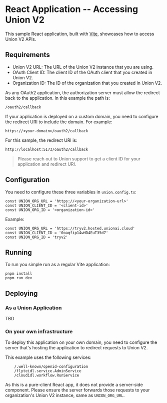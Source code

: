 # React Application -- Accessing Union V2

This sample React application, built with [Vite][vite], showcases how to access Union V2 APIs.

## Requirements

- Union V2 URL: The URL of the Union V2 instance that you are using.
- OAuth Client ID: The client ID of the OAuth client that you created in Union V2.
- Organization ID: The ID of the organization that you created in Union V2.

As any OAuth2 application, the authorization server must allow the redirect back to the application. In this example the path is:

    /oauth2/callback

If your application is deployed on a custom domain, you need to configure the redirect URI to include the domain. For example:

    https://<your-domain>/oauth2/callback

For this sample, the redirect URI is:

    http://localhost:5173/oauth2/callback

> Please reach out to Union support to get a client ID for your application and redirect URI.

## Configuration

You need to configure these three variables in `union.config.ts`:

    const UNION_ORG_URL = 'https://<your-organization-url>'
    const UNION_CLIENT_ID = '<client-id>'
    const UNION_ORG_ID = '<organization-id>'

Example:

    const UNION_ORG_URL = 'https://tryv2.hosted.unionai.cloud'
    const UNION_CLIENT_ID = '0oaqfip14wHD4EuT35d7'
    const UNION_ORG_ID = 'tryv2'

## Running

To run you simple run as a regular Vite application:

    pnpm install
    pnpm run dev

## Deploying

### As a Union Application

TBD

### On your own infrastructure

To deploy this application on your own domain, you need to configure the server that's hosting the application to redirect requests to Union V2.

This example uses the following services:

        /.well-known/openid-configuration
        /flyteidl.service.AdminService
        /cloudidl.workflow.RunService

As this is a pure-client React app, it does not provide a server-side component. Please ensure the server forwards those requests to your organization's Union V2 instance, same as `UNION_ORG_URL`.

[vite]: https://vitejs.dev/
